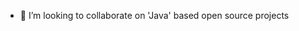 - 💞️ I’m looking to collaborate on 'Java' based open source projects

<!---
himanshuchaudhary5/himanshuchaudhary5 is a ✨ special ✨ repository because its `README.md` (this file) appears on your GitHub profile.
You can click the Preview link to take a look at your changes.
--->
